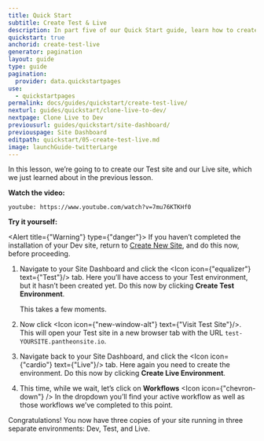 ```yaml
---
title: Quick Start
subtitle: Create Test & Live
description: In part five of our Quick Start guide, learn how to create your Test and Live environments.
quickstart: true
anchorid: create-test-live
generator: pagination
layout: guide
type: guide
pagination:
  provider: data.quickstartpages
use:
  - quickstartpages
permalink: docs/guides/quickstart/create-test-live/
nexturl: guides/quickstart/clone-live-to-dev/
nextpage: Clone Live to Dev
previousurl: guides/quickstart/site-dashboard/
previouspage: Site Dashboard
editpath: quickstart/05-create-test-live.md
image: launchGuide-twitterLarge
---
```


In this lesson, we’re going to to create our Test site and our Live site, which we just learned about in the previous lesson.

**Watch the video:**

`youtube: https://www.youtube.com/watch?v=7mu76KTKHf0`

**Try it yourself:**

<Alert title={"Warning"} type={"danger"}>
  If you haven’t completed the installation of your Dev site, return to [Create
  New Site](/guides/quickstart/create-new-site), and do this now, before
  proceeding.
</Alert>

1. Navigate to your Site Dashboard and click the <Icon icon={"equalizer"} text={"Test"}/> tab. Here you’ll have access to your Test environment, but it hasn’t been created yet. Do this now by clicking **Create Test Environment**.

   This takes a few moments.

2. Now click <Icon icon={"new-window-alt"} text={"Visit Test Site"}/>. This will open your Test site in a new browser tab with the URL `test-YOURSITE.pantheonsite.io`.

3. Navigate back to your Site Dashboard, and click the <Icon icon={"cardio"} text={"Live"}/> tab. Here again you need to create the environment. Do this now by clicking **Create Live Environment**.

4. This time, while we wait, let’s click on **Workflows** <Icon icon={"chevron-down"} /> In the dropdown you’ll find your active workflow as well as those workflows we’ve completed to this point.

Congratulations! You now have three copies of your site running in three separate environments: Dev, Test, and Live.

